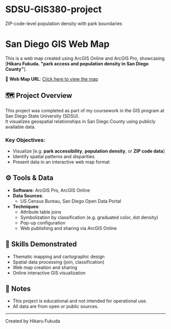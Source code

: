 # SDSU-GIS380-project
ZIP-code-level population density with park boundaries

# San Diego GIS Web Map

This is a web map created using ArcGIS Online and ArcGIS Pro, showcasing [**Hikaru Fukuda. "park access and population density in San Diego County"**].

📍 **Web Map URL**: [Click here to view the map](https://arcg.is/yjPLP)

## 🗺️ Project Overview

This project was completed as part of my coursework in the GIS program at San Diego State University (SDSU).  
It visualizes geospatial relationships in San Diego County using publicly available data.

### Key Objectives:
- Visualize [e.g. **park accessibility**, **population density**, or **ZIP code data**]
- Identify spatial patterns and disparities
- Present data in an interactive web map format

## ⚙️ Tools & Data

- **Software**: ArcGIS Pro, ArcGIS Online
- **Data Sources**:
  - US Census Bureau, San Diego Open Data Portal
- **Techniques**:
  - Attribute table joins
  - Symbolization by classification (e.g. graduated color, dot density)
  - Pop-up configuration
  - Web publishing and sharing via ArcGIS Online

## 🧠 Skills Demonstrated

- Thematic mapping and cartographic design
- Spatial data processing (join, classification)
- Web map creation and sharing
- Online interactive GIS visualization

## 📌 Notes

- This project is educational and not intended for operational use.
- All data are from open or public sources.

---

Created by Hikaru Fukuda  
